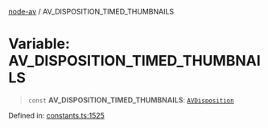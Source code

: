 [node-av](../globals.md) / AV\_DISPOSITION\_TIMED\_THUMBNAILS

# Variable: AV\_DISPOSITION\_TIMED\_THUMBNAILS

> `const` **AV\_DISPOSITION\_TIMED\_THUMBNAILS**: [`AVDisposition`](../type-aliases/AVDisposition.md)

Defined in: [constants.ts:1525](https://github.com/seydx/av/blob/f8631fc881b394300b1479f511d55cf1c370a87f/src/constants/constants.ts#L1525)
